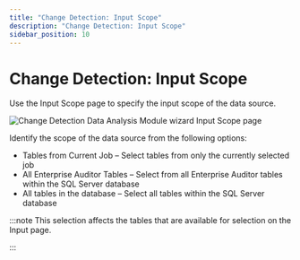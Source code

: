 ```yaml
---
title: "Change Detection: Input Scope"
description: "Change Detection: Input Scope"
sidebar_position: 10
---
```


# Change Detection: Input Scope

Use the Input Scope page to specify the input scope of the data source.

![Change Detection Data Analysis Module wizard Input Scope page](/images/accessanalyzer/11.6/admin/analysis/changedetection/inputscope.webp)

Identify the scope of the data source from the following options:

- Tables from Current Job – Select tables from only the currently selected job
- All Enterprise Auditor Tables – Select from all Enterprise Auditor tables within the SQL Server
  database
- All tables in the database – Select all tables within the SQL Server database

:::note
This selection affects the tables that are available for selection on the Input page.

:::
